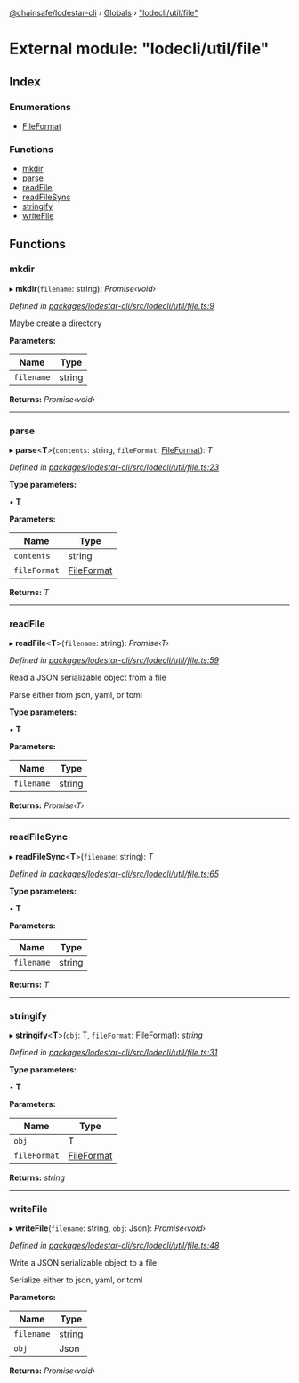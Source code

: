 [@chainsafe/lodestar-cli](../README.md) › [Globals](../globals.md) › ["lodecli/util/file"](_lodecli_util_file_.md)

# External module: "lodecli/util/file"

## Index

### Enumerations

* [FileFormat](../enums/_lodecli_util_file_.fileformat.md)

### Functions

* [mkdir](_lodecli_util_file_.md#mkdir)
* [parse](_lodecli_util_file_.md#parse)
* [readFile](_lodecli_util_file_.md#readfile)
* [readFileSync](_lodecli_util_file_.md#readfilesync)
* [stringify](_lodecli_util_file_.md#stringify)
* [writeFile](_lodecli_util_file_.md#writefile)

## Functions

###  mkdir

▸ **mkdir**(`filename`: string): *Promise‹void›*

*Defined in [packages/lodestar-cli/src/lodecli/util/file.ts:9](https://github.com/ChainSafe/lodestar/blob/40c050469/packages/lodestar-cli/src/lodecli/util/file.ts#L9)*

Maybe create a directory

**Parameters:**

Name | Type |
------ | ------ |
`filename` | string |

**Returns:** *Promise‹void›*

___

###  parse

▸ **parse**<**T**>(`contents`: string, `fileFormat`: [FileFormat](../enums/_lodecli_util_file_.fileformat.md)): *T*

*Defined in [packages/lodestar-cli/src/lodecli/util/file.ts:23](https://github.com/ChainSafe/lodestar/blob/40c050469/packages/lodestar-cli/src/lodecli/util/file.ts#L23)*

**Type parameters:**

▪ **T**

**Parameters:**

Name | Type |
------ | ------ |
`contents` | string |
`fileFormat` | [FileFormat](../enums/_lodecli_util_file_.fileformat.md) |

**Returns:** *T*

___

###  readFile

▸ **readFile**<**T**>(`filename`: string): *Promise‹T›*

*Defined in [packages/lodestar-cli/src/lodecli/util/file.ts:59](https://github.com/ChainSafe/lodestar/blob/40c050469/packages/lodestar-cli/src/lodecli/util/file.ts#L59)*

Read a JSON serializable object from a file

Parse either from json, yaml, or toml

**Type parameters:**

▪ **T**

**Parameters:**

Name | Type |
------ | ------ |
`filename` | string |

**Returns:** *Promise‹T›*

___

###  readFileSync

▸ **readFileSync**<**T**>(`filename`: string): *T*

*Defined in [packages/lodestar-cli/src/lodecli/util/file.ts:65](https://github.com/ChainSafe/lodestar/blob/40c050469/packages/lodestar-cli/src/lodecli/util/file.ts#L65)*

**Type parameters:**

▪ **T**

**Parameters:**

Name | Type |
------ | ------ |
`filename` | string |

**Returns:** *T*

___

###  stringify

▸ **stringify**<**T**>(`obj`: T, `fileFormat`: [FileFormat](../enums/_lodecli_util_file_.fileformat.md)): *string*

*Defined in [packages/lodestar-cli/src/lodecli/util/file.ts:31](https://github.com/ChainSafe/lodestar/blob/40c050469/packages/lodestar-cli/src/lodecli/util/file.ts#L31)*

**Type parameters:**

▪ **T**

**Parameters:**

Name | Type |
------ | ------ |
`obj` | T |
`fileFormat` | [FileFormat](../enums/_lodecli_util_file_.fileformat.md) |

**Returns:** *string*

___

###  writeFile

▸ **writeFile**(`filename`: string, `obj`: Json): *Promise‹void›*

*Defined in [packages/lodestar-cli/src/lodecli/util/file.ts:48](https://github.com/ChainSafe/lodestar/blob/40c050469/packages/lodestar-cli/src/lodecli/util/file.ts#L48)*

Write a JSON serializable object to a file

Serialize either to json, yaml, or toml

**Parameters:**

Name | Type |
------ | ------ |
`filename` | string |
`obj` | Json |

**Returns:** *Promise‹void›*

